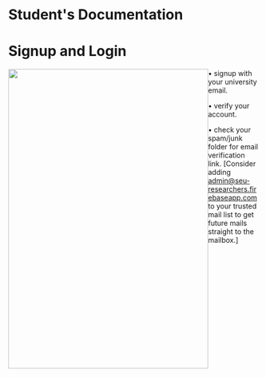 # **Student's Documentation**

# Signup and Login

<img style="float: left;" src="./assets/images/signuplogin.gif" height="600px" width="400px">


• signup with your university email.

• verify your account.

• check your spam/junk folder for email verification link. [Consider adding admin@seu-researchers.firebaseapp.com to your trusted mail list to get future mails straight to the mailbox.]

